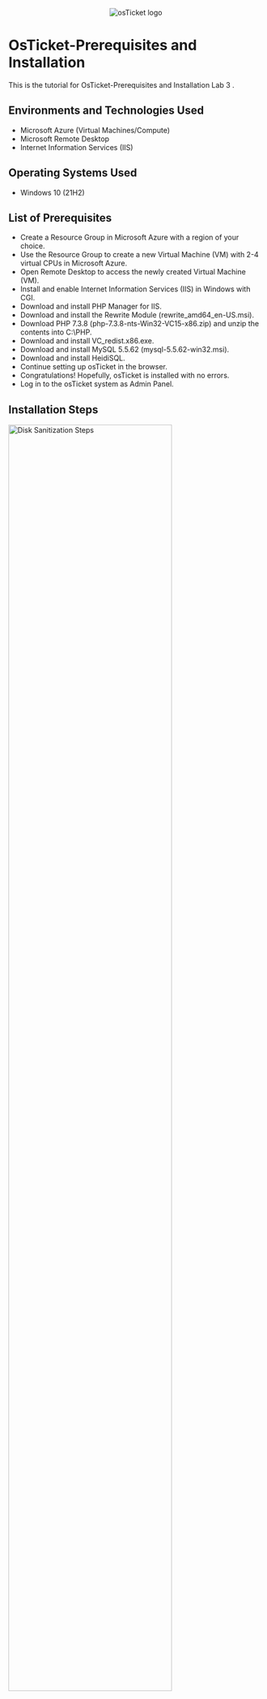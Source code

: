 <p align="center">
<img src="https://i.imgur.com/Clzj7Xs.png" alt="osTicket logo"/>
</p>

<h1>OsTicket-Prerequisites and Installation</h1>
This is the tutorial for OsTicket-Prerequisites and Installation Lab 3 .<br />


<h2>Environments and Technologies Used</h2>

- Microsoft Azure (Virtual Machines/Compute)
- Microsoft Remote Desktop
- Internet Information Services (IIS)

<h2>Operating Systems Used </h2>

- Windows 10</b> (21H2)

<h2>List of Prerequisites</h2>

- Create a Resource Group in Microsoft Azure with a region of your choice.
- Use the Resource Group to create a new Virtual Machine (VM) with 2-4 virtual CPUs in Microsoft Azure.
- Open Remote Desktop to access the newly created Virtual Machine (VM).
- Install and enable Internet Information Services (IIS) in Windows with CGI.
- Download and install PHP Manager for IIS.
- Download and install the Rewrite Module (rewrite_amd64_en-US.msi).
- Download PHP 7.3.8 (php-7.3.8-nts-Win32-VC15-x86.zip) and unzip the contents into C:\PHP.
- Download and install VC_redist.x86.exe.
- Download and install MySQL 5.5.62 (mysql-5.5.62-win32.msi).
- Download and install HeidiSQL.
- Continue setting up osTicket in the browser.
- Congratulations! Hopefully, osTicket is installed with no errors.
- Log in to the osTicket system as Admin Panel.

<h2>Installation Steps</h2>
<p>
<img src="https://user-images.githubusercontent.com/95878059/229222998-2a42ecea-4111-415a-8ef5-fac718b95a33.jpg" height="80%" width="80%" alt="Disk Sanitization Steps"/>
</p><p>
This is VM-OsTicke that i have created in the Windows 10 Virtual Machine in Microsoft Azure
</p>
<br />
<p>
<img src="https://user-images.githubusercontent.com/95878059/229243869-bba4da25-8bd3-447d-86a1-80ccb63c5d18.jpg"/>
</p>
<p>
Go to the VM-OsTicket overview and copy the ip Address.
</p>
<br />

<p>
<img src="https://user-images.githubusercontent.com/95878059/229248114-e1f4ea9e-1554-46e5-b5fc-6aeb73be9541.jpg" height="80%" width="80%" alt="Disk Sanitization Steps" />
</p>
<p>
Am on MacOS, I'll be using the Microsoft Remote Desktop App to access the virtual Mechine(Vm) and paste the ip address you copies from step two in the PC name.
</p>
<br />

<p>
<img src="https://user-images.githubusercontent.com/95878059/229244555-a4f8f6fd-c785-4572-b1cd-a08a031056ec.PNG" height="80%" width="80%" alt="Disk Sanitization Steps"/>
</p>
<p>
Go to the control panel, click the Turn windowns feautures on or off and check the internel information system and check CGI.
</p>
<br />

<p>
<img src="https://user-images.githubusercontent.com/95878059/229245490-29fcbe90-0319-4660-b0eb-00e619257d23.PNG" height="80%" width="80%" alt="Disk Sanitization Steps"/>
</p>
<p>
download and install the Rewrite Module (rewrite_amd64_en-US.msi)
</p>
<br />

<p>
<img src="https://user-images.githubusercontent.com/95878059/229245786-cab3d218-19af-49bb-95aa-e4bc8b27e510.PNG"/>
</p>
<p>
download and install MySQL 5.5.62 (mysql-5.5.62-win32.msi)
</p>
<br />

<p>
<img src="https://user-images.githubusercontent.com/95878059/229246060-2ee10216-a2f0-4d36-950c-76cdb02a2224.PNG"/>
</p>
<p>
Install osTicket v1.15.8

</p>
<br />

<p>
<img src="https://user-images.githubusercontent.com/95878059/229246189-cb4bdf55-e468-47e6-b318-ebafd030a83b.PNG" height="80%" width="80%" alt="Disk Sanitization Steps"/>
</p>
<p>
Copy the UPLOAD folder and paste it into C - inetpub - wwwroot, then restart Internet Information Services Manager. IIS Manager can be found in the start menu.
</p>
<br />

<p>
<img src="https://user-images.githubusercontent.com/95878059/229246488-dac3303e-6c4b-484a-9806-3b5b3a958d22.PNG" height="80%" width="80%" alt="Disk Sanitization Steps"/>
</p>
<p>
Go to sites -> Default -> osTicket
On the right, click “Browse *:80”

</p>
<br />

<p>
<img src="https://user-images.githubusercontent.com/95878059/229246594-e503be3a-143e-455f-a0f6-e8b7563da5c3.PNG" height="80%" width="80%" alt="Disk Sanitization Steps"/>
</p>
<p>
Open osTicket in your web browser and start filling out the basic installation.
</p>
<br />

<p>
<img src="https://user-images.githubusercontent.com/95878059/229246823-ec6281f2-5167-442e-a145-264eeff2571f.PNG" height="80%" width="80%" alt="Disk Sanitization Steps"/>
</p>
<p>
Download and Install HeidiSQL 
Create a new session, root/Password1
Connect to the session
Create a database called “osTicket”
</p>
<br />

<p>
<img src="https://user-images.githubusercontent.com/95878059/229247629-ba898b58-739e-48b0-b754-700d868b50f9.PNG" height="80%" width="80%" alt="Disk Sanitization Steps"/>
</p>
<p>
create a password for root your going to need to enter the password in the basic installation.
</p>
<br />

<p>
<img src="https://user-images.githubusercontent.com/95878059/229247247-001508b4-24cc-4373-b71e-fb819cdefdb3.PNG" height="80%" width="80%" alt="Disk Sanitization Steps"/>
</p>
<p>
Start creating a database called osticket.
</p>
<br />

<p>
<img src="https://user-images.githubusercontent.com/95878059/229247783-2567743b-dbee-4a9a-9af3-394d332fefcd.PNG" height="80%" width="80%" alt="Disk Sanitization Steps"/>
</p>
<p>
Login to the osTicket Admin Panel
</p>
<br />
